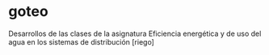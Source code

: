 # goteo
Desarrollos de las clases de la asignatura Eficiencia energética y de uso del agua en los sistemas de distribución [riego]

